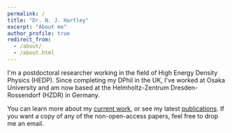 ```yaml
---
permalink: /
title: "Dr. N. J. Hartley"
excerpt: "About me"
author_profile: true
redirect_from: 
  - /about/
  - /about.html
---
```


I'm a postdoctoral researcher working in the field of High Energy Density Physics (HEDP). Since completing my DPhil in the UK, I've worked at Osaka University and am now based at the Helmholtz-Zentrum Dresden-Rossendorf (HZDR) in Germany.

You can learn more about my [current work](https://njhartley.github.io/research/), or see my latest [publications](https://njhartley.github.io/publications/). If you want a copy of any of the non-open-access papers, feel free to drop me an email.
